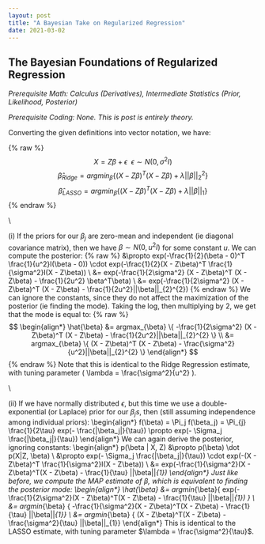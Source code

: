 ```yaml
---
layout: post
title: "A Bayesian Take on Regularized Regression"
date: 2021-03-02
---
```


## The Bayesian Foundations of Regularized Regression

_Prerequisite Math: Calculus (Derivatives), Intermediate Statistics (Prior, Likelihood, Posterior)_

_Prerequisite Coding: None. This is post is entirely theory._

Converting the given definitions into vector notation, we have:


{% raw %}
    $$ X = Z\beta + \epsilon \ \ \epsilon \sim N(0, \sigma^2 I) $$
    $$ \hat{\beta}_{Ridge} = argmin_{\beta} \{ (X - Z\beta)^T (X - Z\beta) + \lambda ||\beta||_{2}^{2} \} $$
    $$ \hat{\beta}_{LASSO} = argmin_{\beta} \{ (X - Z\beta)^T (X - Z\beta) + \lambda ||\beta||_{1} \} $$
{% endraw %}

\

(i) If the priors for our $\beta_{j}$ are zero-mean and independent (ie diagonal covariance matrix), then we have $\beta \sim N(0, u^2 I)$ for some constant $u$. We can compute the posterior:
{% raw %}
    &\propto exp(-\frac{1}{2}(\beta - 0)^T \frac{1}{u^2}I(\beta - 0)) \cdot exp(-\frac{1}{2}(X - Z\beta)^T \frac{1}{\sigma^2}I(X - Z\beta)) \\
    &= exp(-\frac{1}{2\sigma^2} (X - Z\beta)^T (X - Z\beta)  - \frac{1}{2u^2} \beta^T\beta) \\
    &= exp(-\frac{1}{2\sigma^2} (X - Z\beta)^T (X - Z\beta)  - \frac{1}{2u^2}||\beta||_{2}^{2})
{% endraw %}
We can ignore the constants, since they do not affect  the maximization of the posterior (ie finding the mode). Taking the log, then multiplying by 2, we get that the mode is equal to:
{% raw %}
$$
\begin{align*}
    \hat{\beta} &= argmax_{\beta} \{ -\frac{1}{2\sigma^2} (X - Z\beta)^T (X - Z\beta)  - \frac{1}{2u^2}||\beta||_{2}^{2} \} \\
    &= argmax_{\beta} \{ (X - Z\beta)^T (X - Z\beta)  - \frac{\sigma^2}{u^2}||\beta||_{2}^{2} \}
\end{align*}
$$
{% endraw %}
Note that this is identical to the Ridge Regression estimate, with tuning parameter \( \lambda = \frac{\sigma^2}{u^2} \).

\

(ii) If we have normally distributed $\epsilon$, but this time we use a double-exponential (or Laplace) prior for our $\beta_{j}s$, then (still assuming independence among individual priors):
\begin{align*}
    f(\beta) = \Pi_j f(\beta_j) = \Pi_{j} \frac{1}{2\tau} exp(- \frac{|\beta_j|}{\tau}) \propto exp(- \Sigma_j \frac{|\beta_j|}{\tau})
\end{align*}
We can again derive the posterior, ignoring constants:
\begin{align*}
    p(\beta | X, Z) &\propto p(\beta) \dot p(X|Z, \beta) \\
    &\propto exp(- \Sigma_j \frac{|\beta_j|}{\tau}) \cdot exp(-(X - Z\beta)^T \frac{1}{\sigma^2}I(X - Z\beta)) \\
    &= exp(-\frac{1}{\sigma^2}(X - Z\beta)^T(X - Z\beta) - \frac{1}{\tau} ||\beta||_{1})
\end{align*}
Just like before, we compute the MAP estimate of $\beta$, which is equivalent to finding the posterior mode:
\begin{align*}
    \hat{\beta} &= argmin_{\beta}\{ exp(-\frac{1}{2\sigma^2}(X - Z\beta)^T(X - Z\beta) - \frac{1}{\tau} ||\beta||_{1}) \} \\
    &= argmin_{\beta} \{ -\frac{1}{\sigma^2}(X - Z\beta)^T(X - Z\beta) - \frac{1}{\tau} ||\beta||_{1}\} \\
    &= argmin_{\beta} \{ (X - Z\beta)^T(X - Z\beta) - \frac{\sigma^2}{\tau} ||\beta||_{1}\}
\end{align*}
This is identical to the LASSO estimate, with tuning parameter $\lambda = \frac{\sigma^2}{\tau}$.